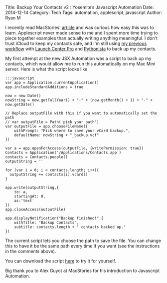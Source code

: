Title: Backup Your Contacts v2 : Yosemite’s Javascript Automation
Date: 2014-12-14
Category: Tech
Tags: automation, applescript, javascript
Author: Ryan M

I recently read MacStories' [article][macstories] and was curious how easy this was to learn. Applescript never made sense to me and I spent more time trying to piece together examples than actually writing anything meaningful. I don't trust iCloud to keep my contacts safe, and I'm still using [my previous workflow][previous_workflow] with [Launch Center Pro][lcp] and [Pythonista][pythonista] to back up my contacts.
<!-- PELICAN_END_SUMMARY -->  
My first attempt at the new JSX Automation was a script to back up my contacts, which would allow me to run this automatically on my Mac Mini server. Here is what the script looks like

	:::javascript
	var app = Application.currentApplication()
	app.includeStandardAdditions = true

	now = new Date()
	nowString = now.getFullYear() + "-" + (now.getMonth() + 1) + "-" + now.getDate()

	// Replace outputFile with this if you want to automatically set the path
	// var outputFile = Path('pick your path')	
	var outputFile = app.chooseFileName({
		withPrompt: "Pick where to save your vCard backup.",
		defaultName: nowString + "_backup.vcf"
	})

	var a = app.openForAccess(outputFile, {writePermission: true})
	Contacts = Application('/Applications/Contacts.app')
	contacts = Contacts.people()
	outputString = ''

	for (var i = 0; i < contacts.length; i++){
	  outputString += contacts[i].vcard()
	}

	app.write(outputString,{
		to: a,
		startingAt: 0,
		as:'text'
	})
	app.closeAccess(outputFile)
	
	app.displayNotification("Backup finished!",{
		withTitle: "Backup Contacts",
		subtitle: contacts.length + " contacts backed up."
	})

The current script lets you choose the path to save the file. You can change this to have it be the same path every time if you want (see the instructions in the comments above).

You can download the script [here][download] to try it for yourself.

Big thank you to Alex Guyot at MacStories for his introduction to Javascript Automation.

[download]: {attach}BackupContacts.zip
[macstories]: http://www.macstories.net/tutorials/getting-started-with-javascript-for-automation-on-yosemite/
[lcp]: http://contrast.co/launch-center-pro/
[pythonista]: http://omz-software.com/pythonista/
[previous_workflow]: {static}../2014-09-28/2014-09-25_backup_contacts_with_pythonista.md
